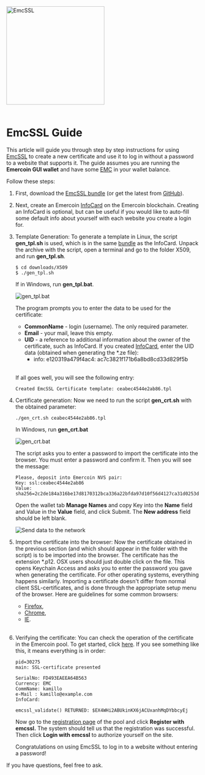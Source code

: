 <div style="overflow:hidden;"><img style="float:left;" src="Emcssl-cryptography.jpg" alt="EmcSSL" width="256"></div>
<br>

# EmcSSL Guide

This article will guide you through step by step instructions for using
[EmcSSL](EmcSSL_Introduction) to create a new certificate and use it to
log in without a password to a website that supports it. The guide assumes you are running the <b>Emercoin GUI wallet</b> and have some [EMC](../../Introduction/The_EMC_Currency) in your wallet balance.

Follow these steps:

1. First, download the [EmcSSL bundle](https://pool.emercoin.com/emcssl/)
(or get the latest from [GitHub](https://github.com/emercoin/emcssl)).

2. Next, create an Emercoin [InfoCard](EmcSSL_InfoCard) on the
Emercoin blockchain. Creating an InfoCard is optional, but can be useful
if you would like to auto-fill some default info about yourself with
each website you create a login for.

3. Template Generation: To generate a template in Linux, the script **gen_tpl.sh** is used,
which is in the same [bundle](https://pool.emercoin.com/emcssl/) as the InfoCard. Unpack the archive with the script, open a terminal and go to the folder X509, and run **gen_tpl.sh**.

    ```
    $ cd downloads/X509
    $ ./gen_tpl.sh
    ```

   If in Windows, run **gen_tpl.bat**.

   ![gen_tpl.bat](EmcSSL_1.png)

   The program prompts you to enter the data to be used for the certificate:
    -   **CommonName** - login (username). The only required parameter.
    -   **Email** - your mail, leave this empty.
    -   **UID** - a reference to additional information about the owner of
    the certificate, such as InfoCard. If you created [InfoCard](EmcSSL_InfoCard), enter the UID data (obtained when generating the *.ze file):
        - info: e120319a479f4ac4: ac7c3821f171b6a8bd8cd33d829f5b<br><br>

   If all goes well, you will see the following entry:

    ```
    Created EmcSSL Certificate template: ceabec4544e2ab86.tpl
    ```

4. Certificate generation: Now we need to run the script **gen_crt.sh** with the obtained parameter:

    ```
    ./gen_crt.sh ceabec4544e2ab86.tpl
    ```

   In Windows, run **gen_crt.bat**

   ![gen_crt.bat](EmcSSL_2.png)

   The script asks you to enter a password to import the certificate into the browser. You must enter a password and confirm it. Then you will see the message:

    ```
    Please, deposit into Emercoin NVS pair:
    Key: ssl:ceabec4544e2ab86
    Value: sha256=2c2de184a316be17d8170312bca336a22bfda97d10f56d4127ca31d0253d8097 
    ```
   Open the wallet tab **Manage Names** and copy Key into the **Name** field and Value in the **Value** field, and click Submit. The **New address** field should be left blank.

   ![Send data to the network](EmcSSL_3.png)

5. Import the certificate into the browser: Now the certificate obtained in the previous section (and which should appear in the folder with the script) is to be imported into the browser. The certificate has the extension *.p12. OSX users should just double click on the file. This opens Keychain Access and asks you to enter the password you gave when generating the certificate. For other operating systems, everything happens similarly. Importing a certificate doesn't differ from normal client SSL-certificates, and is done through the appropriate setup menu of the browser. Here are guidelines for some common browsers:
    - [Firefox](http://www.onlinehowto.net/install-ssl-certificate-in-firefox/784),
    - [Chrome](http://www.binarytides.com/client-side-ssl-certificates-firefox-chrome/),
    - [IE](http://ipswitchmsg.force.com/kb/articles/FAQ/Using-client-SSL-certificates-in-Internet-Explorer-1307739573570).<br><br>

6. Verifying the certificate: You can check the operation of the certificate in the Emercoin pool. To
get started, click [here](https://pool.emercoin.com/emcssl/InfoCard.php). If you see something like this, it means everything is in order:
    ```text
    pid=30275
    main: SSL-certificate presented

    SerialNo: FD493EAEEA64B563
    Currency: EMC
    CommName: kamillo
    e-Mail : kamillo@example.com
    InfoCard:

    emcssl_validate() RETURNED: $EX4WHi2ABUkinKX6jACUxanhMqDYbbcyEj
    ```
   Now go to the [registration page](https://pool.emercoin.com/register) of
the pool and click **Register with emcssl.** The system should tell us
that the registration was successful. Then click **Login with emcssl**
to authorize yourself on the site.

   Congratulations on using EmcSSL to log in to a website without entering a password!

If you have questions, feel free to ask.



